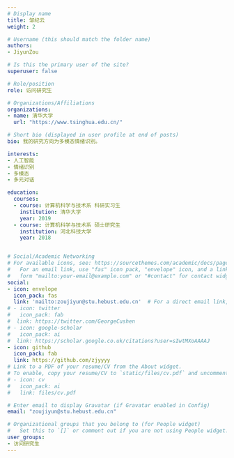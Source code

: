 ```yaml
---
# Display name
title: 邹纪云
weight: 2

# Username (this should match the folder name)
authors:
- JiyunZou

# Is this the primary user of the site?
superuser: false

# Role/position
role: 访问研究生

# Organizations/Affiliations
organizations:
- name: 清华大学
  url: "https://www.tsinghua.edu.cn/"

# Short bio (displayed in user profile at end of posts)
bio: 我的研究方向为多模态情绪识别。

interests:
- 人工智能
- 情绪识别
- 多模态
- 多元对话

education:
  courses:
  - course: 计算机科学与技术系 科研实习生
    institution: 清华大学
    year: 2019
  - course: 计算机科学与技术系 硕士研究生
    institution: 河北科技大学
    year: 2018


# Social/Academic Networking
# For available icons, see: https://sourcethemes.com/academic/docs/page-builder/#icons
#   For an email link, use "fas" icon pack, "envelope" icon, and a link in the
#   form "mailto:your-email@example.com" or "#contact" for contact widget.
social:
- icon: envelope
  icon_pack: fas
  link: 'mailto:zoujiyun@stu.hebust.edu.cn'  # For a direct email link, use "mailto:test@example.org".
# - icon: twitter
#   icon_pack: fab
#  link: https://twitter.com/GeorgeCushen
# - icon: google-scholar
#   icon_pack: ai
#  link: https://scholar.google.co.uk/citations?user=sIwtMXoAAAAJ
- icon: github
  icon_pack: fab
  link: https://github.com/zjyyyy
# Link to a PDF of your resume/CV from the About widget.
# To enable, copy your resume/CV to `static/files/cv.pdf` and uncomment the lines below.
# - icon: cv
#   icon_pack: ai
#   link: files/cv.pdf

# Enter email to display Gravatar (if Gravatar enabled in Config)
email: "zoujiyun@stu.hebust.edu.cn"

# Organizational groups that you belong to (for People widget)
#   Set this to `[]` or comment out if you are not using People widget.
user_groups:
- 访问研究生
---
```



